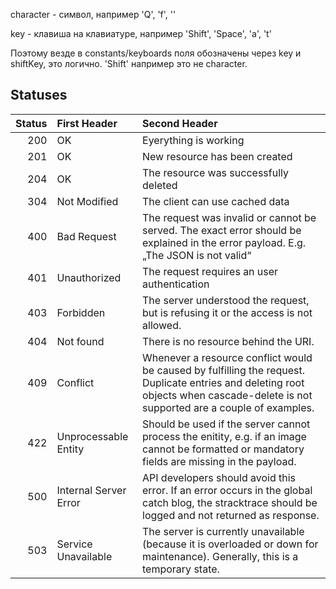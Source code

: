 character - символ, например 'Q', 'f', ''

key - клавиша на клавиатуре, например 'Shift', 'Space', 'a', 't'

Поэтому везде в constants/keyboards поля обозначены через key и shiftKey, это логично. 
'Shift' например это не character.

## Statuses

Status | First Header | Second Header
---: | :--- | :---
200 | OK | Eyerything is working
201 | OK | New resource has been created
204 | OK | The resource was successfully deleted
304 | Not Modified | The client can use cached data
400 | Bad Request | The request was invalid or cannot be served. The exact error should be explained in the error payload. E.g. „The JSON is not valid“
401 | Unauthorized | The request requires an user authentication
403 | Forbidden | The server understood the request, but is refusing it or the access is not allowed.
404 | Not found | There is no resource behind the URI.
409 | Conflict | Whenever a resource conflict would be caused by fulfilling the request. Duplicate entries and deleting root objects when cascade-delete is not supported are a couple of examples.
422 | Unprocessable Entity | Should be used if the server cannot process the enitity, e.g. if an image cannot be formatted or mandatory fields are missing in the payload.
500 | Internal Server Error | API developers should avoid this error. If an error occurs in the global catch blog, the stracktrace should be logged and not returned as response.
503 | Service Unavailable | The server is currently unavailable (because it is overloaded or down for maintenance). Generally, this is a temporary state.
